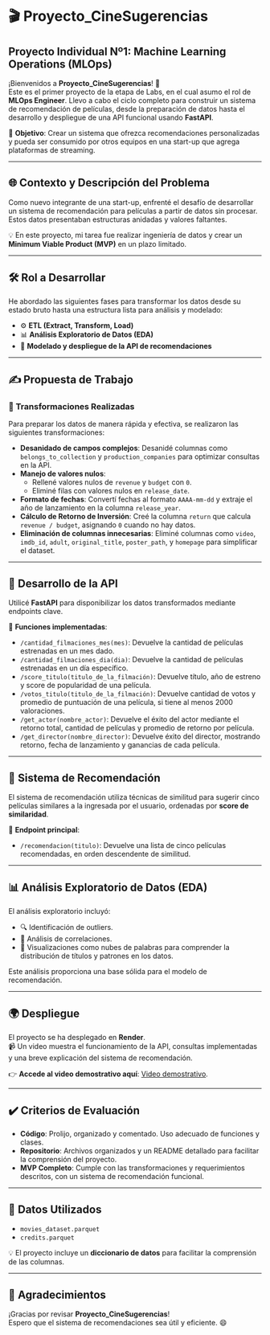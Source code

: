 # 🎬 Proyecto_CineSugerencias  

## Proyecto Individual Nº1: Machine Learning Operations (MLOps)

¡Bienvenidos a **Proyecto_CineSugerencias**! 🌟  
Este es el primer proyecto de la etapa de Labs, en el cual asumo el rol de **MLOps Engineer**. Llevo a cabo el ciclo completo para construir un sistema de recomendación de películas, desde la preparación de datos hasta el desarrollo y despliegue de una API funcional usando **FastAPI**.  

🎯 **Objetivo**: Crear un sistema que ofrezca recomendaciones personalizadas y pueda ser consumido por otros equipos en una start-up que agrega plataformas de streaming.

---

## 🌐 Contexto y Descripción del Problema  
Como nuevo integrante de una start-up, enfrenté el desafío de desarrollar un sistema de recomendación para películas a partir de datos sin procesar. Estos datos presentaban estructuras anidadas y valores faltantes.  

💡 En este proyecto, mi tarea fue realizar ingeniería de datos y crear un **Minimum Viable Product (MVP)** en un plazo limitado.

---

## 🛠️ Rol a Desarrollar  
He abordado las siguientes fases para transformar los datos desde su estado bruto hasta una estructura lista para análisis y modelado:

- ⚙️ **ETL (Extract, Transform, Load)**  
- 📊 **Análisis Exploratorio de Datos (EDA)**  
- 🚀 **Modelado y despliegue de la API de recomendaciones**  

---

## ✍️ Propuesta de Trabajo  

### 🔄 Transformaciones Realizadas  
Para preparar los datos de manera rápida y efectiva, se realizaron las siguientes transformaciones:

- **Desanidado de campos complejos**: Desanidé columnas como `belongs_to_collection` y `production_companies` para optimizar consultas en la API.  
- **Manejo de valores nulos**:  
  - Rellené valores nulos de `revenue` y `budget` con `0`.  
  - Eliminé filas con valores nulos en `release_date`.  
- **Formato de fechas**: Convertí fechas al formato `AAAA-mm-dd` y extraje el año de lanzamiento en la columna `release_year`.  
- **Cálculo de Retorno de Inversión**: Creé la columna `return` que calcula `revenue / budget`, asignando `0` cuando no hay datos.  
- **Eliminación de columnas innecesarias**: Eliminé columnas como `video`, `imdb_id`, `adult`, `original_title`, `poster_path`, y `homepage` para simplificar el dataset.

---

## 🚀 Desarrollo de la API  
Utilicé **FastAPI** para disponibilizar los datos transformados mediante endpoints clave.  

🔑 **Funciones implementadas**:  

- `/cantidad_filmaciones_mes(mes)`: Devuelve la cantidad de películas estrenadas en un mes dado.  
- `/cantidad_filmaciones_dia(dia)`: Devuelve la cantidad de películas estrenadas en un día específico.  
- `/score_titulo(titulo_de_la_filmación)`: Devuelve título, año de estreno y score de popularidad de una película.  
- `/votos_titulo(titulo_de_la_filmación)`: Devuelve cantidad de votos y promedio de puntuación de una película, si tiene al menos 2000 valoraciones.  
- `/get_actor(nombre_actor)`: Devuelve el éxito del actor mediante el retorno total, cantidad de películas y promedio de retorno por película.  
- `/get_director(nombre_director)`: Devuelve éxito del director, mostrando retorno, fecha de lanzamiento y ganancias de cada película.

---

## 🎯 Sistema de Recomendación  
El sistema de recomendación utiliza técnicas de similitud para sugerir cinco películas similares a la ingresada por el usuario, ordenadas por **score de similaridad**.  

🔎 **Endpoint principal**:  
- `/recomendacion(titulo)`: Devuelve una lista de cinco películas recomendadas, en orden descendente de similitud.

---

## 📊 Análisis Exploratorio de Datos (EDA)  
El análisis exploratorio incluyó:  
- 🔍 Identificación de outliers.  
- 🔗 Análisis de correlaciones.  
- 🎨 Visualizaciones como nubes de palabras para comprender la distribución de títulos y patrones en los datos.  

Este análisis proporciona una base sólida para el modelo de recomendación.

---

## 🌍 Despliegue  
El proyecto se ha desplegado en **Render**.  
📹 Un video muestra el funcionamiento de la API, consultas implementadas y una breve explicación del sistema de recomendación.  

👉 **Accede al video demostrativo aquí**: [Video demostrativo](https://drive.google.com/drive/folders/1_LrR5ch_1wxRHvjWumlr22B2e45-PJaL?usp=sharing).

---

## ✔️ Criterios de Evaluación  
- **Código**: Prolijo, organizado y comentado. Uso adecuado de funciones y clases.  
- **Repositorio**: Archivos organizados y un README detallado para facilitar la comprensión del proyecto.  
- **MVP Completo**: Cumple con las transformaciones y requerimientos descritos, con un sistema de recomendación funcional.

---

## 📁 Datos Utilizados  
- `movies_dataset.parquet`  
- `credits.parquet`  

💡 El proyecto incluye un **diccionario de datos** para facilitar la comprensión de las columnas.

---

## 🎉 Agradecimientos  
¡Gracias por revisar **Proyecto_CineSugerencias**!  
Espero que el sistema de recomendaciones sea útil y eficiente. 😄
